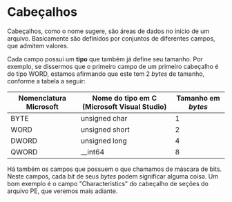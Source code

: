 # Cabeçalhos

Cabeçalhos, como o nome sugere, são áreas de dados no início de um arquivo. Basicamente são definidos por conjuntos de diferentes campos, que admitem valores.

Cada campo possui um **tipo** que também já define seu tamanho. Por exemplo, se dissermos que o primeiro campo de um primeiro cabeçalho é do tipo WORD, estamos afirmando que este tem 2 _bytes_ de tamanho, conforme a tabela a seguir:

| Nomenclatura Microsoft | Nome do tipo em C (Microsoft Visual Studio) | Tamanho em _bytes_ |
| ---------------------- | ------------------------------------------- | ------------------ |
| BYTE                   | unsigned char                               | 1                  |
| WORD                   | unsigned short                              | 2                  |
| DWORD                  | unsigned long                               | 4                  |
| QWORD                  | \_\_int64                                   | 8                  |

Há também os campos que possuem o que chamamos de máscara de bits. Neste campos, cada _bit_ de seus _bytes_ podem significar alguma coisa. Um bom exemplo é o campo "Characteristics" do cabeçalho de seções do arquivo PE, que veremos mais adiante.
